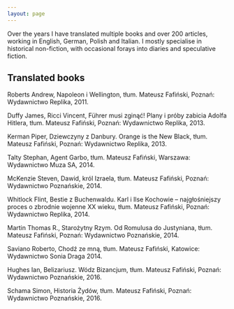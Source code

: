 ```yaml
---
layout: page
---
```

Over the years I have translated multiple books and over 200 articles, working in English, German, Polish and Italian. I mostly specialise in historical non-fiction, with occasional forays into diaries and speculative fiction.

Translated books
---
Roberts Andrew, Napoleon i Wellington, tłum. Mateusz Fafiński, Poznań: Wydawnictwo Replika, 2011.

Duffy James, Ricci Vincent, Führer musi zginąć! Plany i próby zabicia Adolfa Hitlera, tłum. Mateusz Fafiński, Poznań: Wydawnictwo Replika, 2013.

Kerman Piper, Dziewczyny z Danbury. Orange is the New Black, tłum. Mateusz Fafiński, Poznań: Wydawnictwo Replika, 2013.

Talty Stephan, Agent Garbo, tłum. Mateusz Fafiński, Warszawa: Wydawnictwo Muza SA, 2014.

McKenzie Steven, Dawid, król Izraela, tłum. Mateusz Fafiński, Poznań: Wydawnictwo Poznańskie, 2014.

Whitlock Flint, Bestie z Buchenwaldu. Karl i Ilse Kochowie – najgłośniejszy proces o zbrodnie wojenne XX wieku, tłum. Mateusz Fafiński, Poznań: Wydawnictwo Replika, 2014.

Martin Thomas R., Starożytny Rzym. Od Romulusa do Justyniana, tłum. Mateusz Fafiński, Poznań: Wydawnictwo Poznańskie, 2014.

Saviano Roberto, Chodź ze mną, tłum. Mateusz Fafiński, Katowice: Wydawnictwo Sonia Draga 2014.

Hughes Ian, Belizariusz. Wódz Bizancjum, tłum. Mateusz Fafiński, Poznań: Wydawnictwo Poznańskie, 2016.

Schama Simon, Historia Żydów, tłum. Mateusz Fafiński, Poznań: Wydawnictwo Poznańskie, 2016.
